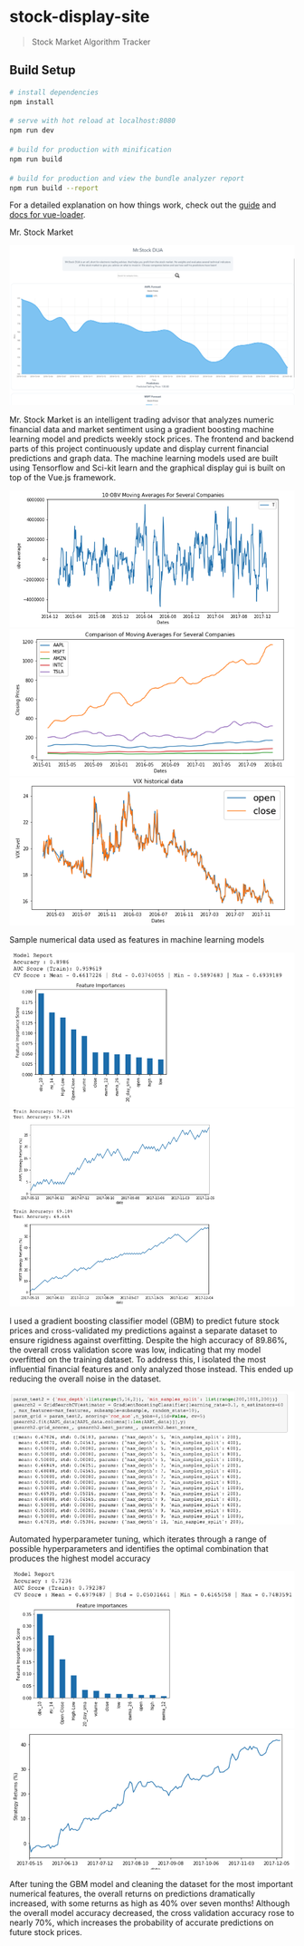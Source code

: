 # stock-display-site

> Stock Market Algorithm Tracker

## Build Setup

``` bash
# install dependencies
npm install

# serve with hot reload at localhost:8080
npm run dev

# build for production with minification
npm run build

# build for production and view the bundle analyzer report
npm run build --report
```

For a detailed explanation on how things work, check out the [guide](http://vuejs-templates.github.io/webpack/) and [docs for vue-loader](http://vuejs.github.io/vue-loader).

Mr. Stock Market

![network structure](https://github.com/KingArthurZ3/StockDisplaySite/blob/master/assets/StockDisplaySite.png "Stock Display Site")

Mr. Stock Market is an intelligent trading advisor that analyzes numeric financial data and market sentiment using a gradient boosting machine learning model and predicts weekly stock prices. The frontend and backend parts of this project continuously update and display current financial predictions and graph data. The machine learning models used are built using Tensorflow and Sci-kit learn and the graphical display gui is built on top of the Vue.js framework. 

![network structure](https://github.com/KingArthurZ3/StockDisplaySite/blob/master/assets/10OBV.png "Stock Display Site")
![network structure](https://github.com/KingArthurZ3/StockDisplaySite/blob/master/assets/SMA.png "Stock Display Site")
![network structure](https://github.com/KingArthurZ3/StockDisplaySite/blob/master/assets/VIX.png "Stock Display Site")

Sample numerical data used as features in machine learning models

![network structure](https://github.com/KingArthurZ3/StockDisplaySite/blob/master/assets/GB_CLASSIFIER_1.png "Stock Display Site")
![network structure](https://github.com/KingArthurZ3/StockDisplaySite/blob/master/assets/GBM_Boost_1.png "Stock Display Site")

I used a gradient boosting classifier model (GBM) to predict future stock prices and cross-validated my predictions against a separate dataset to ensure rigidness against overfitting. Despite the high accuracy of 89.86%, the overall cross validation score was low, indicating that my model overfitted on the training dataset. To address this, I isolated the most influential financial features and only analyzed those instead. This ended up reducing the overall noise in the dataset.

![network structure](https://github.com/KingArthurZ3/StockDisplaySite/blob/master/assets/Hyperparameter_tuning.png "Stock Display Site")

Automated hyperparameter tuning, which iterates through a range of possible hyperparameters and identifies the optimal combination that produces the highest model accuracy

![network structure](https://github.com/KingArthurZ3/StockDisplaySite/blob/master/assets/GB_CLASSIFIER_2.png "Stock Display Site")
![network structure](https://github.com/KingArthurZ3/StockDisplaySite/blob/master/assets/AAPL_RETURNS.png "Stock Display Site")

After tuning the GBM model and cleaning the dataset for the most important numerical features, the overall returns on predictions dramatically increased, with some returns as high as 40% over seven months! Although the overall model accuracy decreased, the cross validation accuracy rose to nearly 70%, which increases the probability of accurate predictions on future stock prices.

